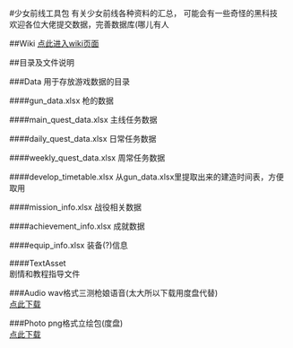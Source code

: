 #少女前线工具包有关少女前线各种资料的汇总， 可能会有一些奇怪的黑科技  欢迎各位大佬提交数据，完善数据库(哪儿有人##Wiki[点此进入wiki页面](https://github.com/Lyt99/Girls_Frontline_Tools/wiki)  ##目录及文件说明###Data用于存放游戏数据的目录####gun\_data.xlsx枪的数据####main\_quest\_data.xlsx主线任务数据####daily\_quest\_data.xlsx日常任务数据####weekly\_quest\_data.xlsx周常任务数据####develop\_timetable.xlsx从gun\_data.xlsx里提取出来的建造时间表，方便取用####mission\_info.xlsx战役相关数据####achievement\_info.xlsx成就数据####equip\_info.xlsx装备(?)信息####TextAsset\剧情和教程指导文件###Audiowav格式三测枪娘语音(太大所以下载用度盘代替)  [点此下载](http://pan.baidu.com/s/1jHUTWMi)###Photopng格式立绘包(度盘)  [点此下载](http://pan.baidu.com/s/1i469HzB)